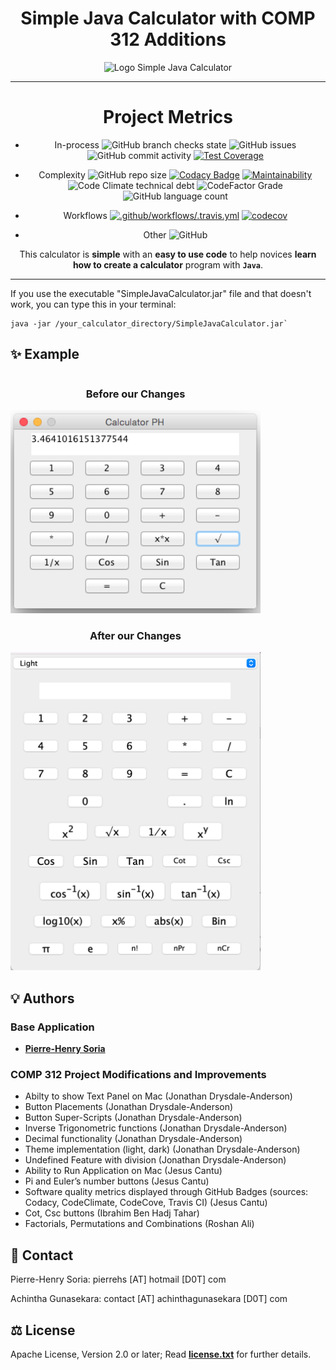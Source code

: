<div align="center">

# Simple Java Calculator with COMP 312 Additions

![Logo Simple Java Calculator](logo.png)

---
 # Project Metrics

- In-process
![GitHub branch checks state](https://img.shields.io/github/checks-status/JESUSC1/Simple-Java-Calculator/master)
![GitHub issues](https://img.shields.io/github/issues-raw/JESUSC1/Simple-Java-Calculator)
![GitHub commit activity](https://img.shields.io/github/commit-activity/m/JESUSC1/Simple-Java-Calculator)
[![Test Coverage](https://api.codeclimate.com/v1/badges/e644d4971ca9323a13ce/test_coverage)](https://codeclimate.com/github/JESUSC1/Simple-Java-Calculator/test_coverage)

-  Complexity
![GitHub repo size](https://img.shields.io/github/repo-size/JESUSC1/Simple-Java-Calculator)
[![Codacy Badge](https://app.codacy.com/project/badge/Grade/353a246a5bd04977abe37351c2ee0f20)](https://app.codacy.com/gh/JESUSC1/Simple-Java-Calculator/dashboard?utm_source=gh&utm_medium=referral&utm_content=&utm_campaign=Badge_grade)
[![Maintainability](https://api.codeclimate.com/v1/badges/e644d4971ca9323a13ce/maintainability)](https://codeclimate.com/github/JESUSC1/Simple-Java-Calculator/maintainability)
![Code Climate technical debt](https://img.shields.io/codeclimate/tech-debt/JESUSC1/Simple-Java-Calculator)
![CodeFactor Grade](https://img.shields.io/codefactor/grade/github/jesusc1/simple-java-calculator?label=code%20quality)
![GitHub language count](https://img.shields.io/github/languages/count/JESUSC1/Simple-Java-Calculator)

- Workflows
[![.github/workflows/.travis.yml](https://github.com/JESUSC1/Simple-Java-Calculator/actions/workflows/.travis.yml/badge.svg)](https://github.com/JESUSC1/Simple-Java-Calculator/actions/workflows/.travis.yml)
[![codecov](https://codecov.io/gh/JESUSC1/Simple-Java-Calculator/branch/master/graph/badge.svg)](https://codecov.io/gh/JESUSC1/Simple-Java-Calculator)

- Other
![GitHub](https://img.shields.io/github/license/JESUSC1/Simple-Java-Calculator)

This calculator is **simple** with an **easy to use code** to help novices **learn how to create a calculator** program with **`Java`**.

---
  
</div>

If you use the executable "SimpleJavaCalculator.jar" file and that doesn't work, you can type this in your terminal:

```shell
java -jar /your_calculator_directory/SimpleJavaCalculator.jar`
```

## :sparkles: Example

<div style="width: 800px;">
  <div style="width: 400px; display: inline-block; text-align: center;">
    <h3>Before our Changes</h3>
    <img src="Screenshots/screenshot.png" width="400">
  </div>
  <div style="width: 400px; display: inline-block; text-align: center;">
    <h3>After our Changes</h3>
    <img src="Screenshots/screenshot3.png" width="400">
  </div>
</div>



## 💡 Authors

### Base Application

- **[Pierre-Henry Soria](https://ph7.me)**

### COMP 312 Project Modifications and Improvements
- Abilty to show Text Panel on Mac (Jonathan Drysdale-Anderson)
- Button Placements (Jonathan Drysdale-Anderson)
- Button Super-Scripts (Jonathan Drysdale-Anderson)
- Inverse Trigonometric functions (Jonathan Drysdale-Anderson)
- Decimal functionality (Jonathan Drysdale-Anderson)
- Theme implementation (light, dark) (Jonathan Drysdale-Anderson)
- Undefined Feature with division (Jonathan Drysdale-Anderson)
- Ability to Run Application on Mac (Jesus Cantu)
- Pi and Euler’s number buttons (Jesus Cantu)
- Software quality metrics displayed through GitHub Badges (sources: Codacy, CodeClimate, CodeCove, Travis CI) (Jesus Cantu)
- Cot, Csc buttons (Ibrahim Ben Hadj Tahar)
- Factorials, Permutations and Combinations (Roshan Ali)



## 📮 Contact

Pierre-Henry Soria: pierrehs [AT] hotmail [D0T] com

Achintha Gunasekara: contact [AT] achinthagunasekara [D0T] com


## ⚖️ License

Apache License, Version 2.0 or later; Read **[license.txt](./license.txt)** for further details.
